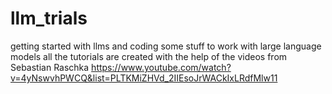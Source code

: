 # llm_trials
getting started with llms and coding some stuff to work with large language models
all the tutorials are created with the help of the videos from Sebastian Raschka
https://www.youtube.com/watch?v=4yNswvhPWCQ&list=PLTKMiZHVd_2IIEsoJrWACkIxLRdfMlw11
